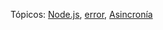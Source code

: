 Tópicos: [Node.js](https://nodejs.org/en/),
[error](https://httpbin.org/status/),
[Asincronía](https://carlosazaustre.com/manejando-la-asincronia-en-javascript/)